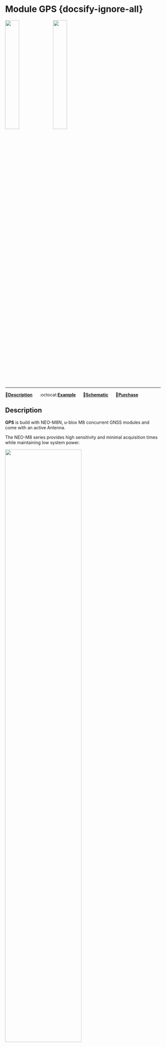 # Module GPS {docsify-ignore-all}

<img src="assets/img/product_pics/module/module_gps_01.png" width="30%" height="30%"> <img src="assets/img/product_pics/module/module_gps_02.png" width="30%" height="30%">

***

:memo:**[Description](#Description)**&nbsp;&nbsp;&nbsp;&nbsp;&nbsp;&nbsp;:octocat:**[Example](#Example)**&nbsp;&nbsp;&nbsp;&nbsp;&nbsp;&nbsp;:electric_plug:**[Schematic](#Schematic)**&nbsp;&nbsp;&nbsp;&nbsp;&nbsp;&nbsp;🛒**[Purchase](https://www.aliexpress.com/store/product/M5Stack-Official-Stock-Offer-GPS-Module-with-Internal-External-Antenna-MCX-Interface-IoT-Development-Board-for/3226069_32840757048.html?spm=2114.12010615.8148356.2.7c6c2743BZthY3)**

## Description

**GPS** is build with NEO-M8N, u-blox M8 concurrent GNSS modules and come with an active Antenna.

The NEO-M8 series provides high sensitivity and minimal acquisition times while maintaining low system power.

<img src="assets/img/product_pics/module/module_gps_07.png" width="70%" height="70%">

The NEO-M8N  integrates a 72-channel [u-blox](https://www.u-blox.com) M8 GNSS engine that supports multiple GNSS systems ( Beidou, Galileo, GLONASS, GPS / QZSS ) and able to receive 3 GNSS systems simultaneously.

The series communicate protocol between M5Core and GPS is UART, physically connected via **UART2 (GPIO16, GPIO17)**

If you want to Change the uart baudrate,please check here ( [u-center-just-for-Windows](https://www.u-blox.com/en/product/u-center-windows) )

**Notice: GPS signal can only be found outdoors**

*UART protocol: baud rate (default is 9600bps), data bit (8 bits), start bit (1 bit), stop bit (1 bit), Parity (none)*

<img src="assets/img/product_pics/module/module_gps_06.png" width="70%" height="70%">

!> **M5Stack Fire** has occupied GPIO16 / 17 to connect with the PSRAM by default, it's conflict with TXD / RXD (GPIO16, GPIO17) of GPS module. Therefore, when using the GPS module with the M5Stack Fire, you might have to cut the TXD and RXD from GPS module and wire fly to another set of UART pin, if you gonna use the PSRAM.

## Product Features

- Operating voltage: 2.7 ~ 3.6
- Operating temperature: -40 ~ 80 °C
- Antenna type: built-in ceramic antenna and external antenna
- external Antenna port: SMA
- Can receive data from 3 GNSS systems concurrently
- Horizontal position accuracy: minimum 2.5m
- GPS module (NEO-M8N) Built-in Flash, so that you can upgrade firmware via [u-center-just-for-Windows](https://www.u-blox.com/en/product/u-center-windows)
- Supported protocols: NMEA, UBX, RTCM
- Industry leading -167dBm sensitivity
- Backward compatibility with NEO‐7 and NEO‐6 series

## Include

-  1x GPS Module
-  1x external Antenna(cable length : 1 meter)

## Application

- GPS-based logistics tracking management
- Driverless car positioning

## Related Link

- **[Offical Video](https://www.youtube.com/channel/UCozgFVglWYQXbvTmGyS739w)**

- **[Forum](http://forum.m5stack.com/)**

-  **[GPS Info](https://www.u-blox.com/zh/product/neo-m8-series)** (GPS)

- **[TinyGPS++ library](http://arduiniana.org/libraries/tinygpsplus/)**

- **Data Sheet** - [NEO-M8N](https://www.u-blox.com/sites/default/files/NEO-M8-FW3_DataSheet_%28UBX-15031086%29.pdf)

- **[u-blox Protocol Manual](https://www.u-blox.com/sites/default/files/products/documents/u-blox8-M8_ReceiverDescrProtSpec_%28UBX-13003221%29_Public.pdf)**

## Example

### Mini Burner

>1.Mini Burner is a simple and fast program burner, and each product page has a product-related case program for Mini Burner.
[Click here to download](https://m5stack.oss-cn-shenzhen.aliyuncs.com/MiniBurner/Module/MiniBurner_GPSRaw.exe)

>2.After downloading the software, double-click to run the application, connect the M5 device to the computer via the data cable, select the port parameters, and click **"Burn"** to start burning.

!>3.The CP210X (USB driver) needs to be installed before the Mini Burner is burned. [Click here to view the driver installation tutorial](en/related_documents/establish_serial_connection)

### Arduino IDE

*To the complete code `GPSRaw.ino`, please click [here](https://github.com/m5stack/M5-ProductExampleCodes/tree/master/Module/GPS/Arduino).*

**Note: The GPS module needs placed outdoors to be able to receive GPS signal**

```arduino
#include <M5Stack.h>

/* By default, GPS is connected with M5Core through UART2 */
HardwareSerial GPSRaw(2);

void setup() {
  M5.begin();
  GPSRaw.begin(9600);// GPS init
  Serial.println("hello");
  termInit();
}

void loop() {
  // put your main code here, to run repeatedly:
  if(Serial.available()) {
    int ch = Serial.read();
    GPSRaw.write(ch);
  }
  if(GPSRaw.available()) {
    int ch = GPSRaw.read();// read GPS information
    Serial.write(ch);
    termPutchar(ch);
  }
}
```

After burnt the example code `GPSRaw.ino`, m5core and PC serial terminal will display following information

<img src="assets/img/product_pics/module/module_example/GPS/example_module_gps_01.png">

**Protocol Specification:**

Please refer to the [u-blox 8 / u-blox M8 Receiver Description - Manual](https://www.u-blox.com/sites/default/files/products/documents/u-blox8-M8_ReceiverDescrProtSpec_%28UBX-13003221%29_Public.pdf), The following table is a description of the xxRMC message in the NMEA protocol as an example.

<img src="assets/img/product_pics/module/module_example/GPS/example_module_gps_02.png">

## Schematic

<img src="assets/img/product_pics/module/gps_sch.png">
